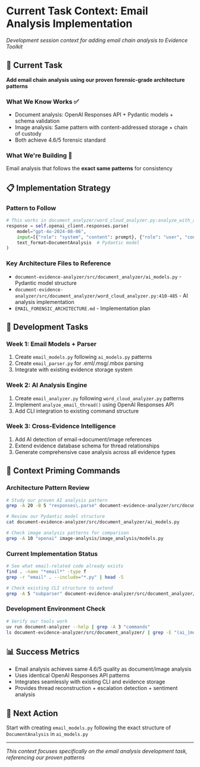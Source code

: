 # Current Task Context: Email Analysis Implementation

*Development session context for adding email chain analysis to Evidence Toolkit*

## 🎯 Current Task
**Add email chain analysis using our proven forensic-grade architecture patterns**

### What We Know Works ✅
- Document analysis: OpenAI Responses API + Pydantic models + schema validation
- Image analysis: Same pattern with content-addressed storage + chain of custody
- Both achieve 4.6/5 forensic standard

### What We're Building 🔄
Email analysis that follows the **exact same patterns** for consistency

## 📋 Implementation Strategy

### Pattern to Follow
```python
# This works in document_analyzer/word_cloud_analyzer.py:analyze_with_ai()
response = self.openai_client.responses.parse(
    model="gpt-4o-2024-08-06",
    input=[{"role": "system", "content": prompt}, {"role": "user", "content": text}],
    text_format=DocumentAnalysis  # Pydantic model
)
```

### Key Architecture Files to Reference
- `document-evidence-analyzer/src/document_analyzer/ai_models.py` - Pydantic model structure
- `document-evidence-analyzer/src/document_analyzer/word_cloud_analyzer.py:410-485` - AI analysis implementation
- `EMAIL_FORENSIC_ARCHITECTURE.md` - Implementation plan

## 🔧 Development Tasks

### Week 1: Email Models + Parser
1. Create `email_models.py` following `ai_models.py` patterns
2. Create `email_parser.py` for .eml/.msg/.mbox parsing
3. Integrate with existing evidence storage system

### Week 2: AI Analysis Engine
1. Create `email_analyzer.py` following `word_cloud_analyzer.py` patterns
2. Implement `analyze_email_thread()` using OpenAI Responses API
3. Add CLI integration to existing command structure

### Week 3: Cross-Evidence Intelligence
1. Add AI detection of email→document/image references
2. Extend evidence database schema for thread relationships
3. Generate comprehensive case analysis across all evidence types

## 🧭 Context Priming Commands

### Architecture Pattern Review
```bash
# Study our proven AI analysis pattern
grep -A 20 -B 5 "responses\.parse" document-evidence-analyzer/src/document_analyzer/word_cloud_analyzer.py

# Review our Pydantic model structure
cat document-evidence-analyzer/src/document_analyzer/ai_models.py

# Check image analysis patterns for comparison
grep -A 10 "openai" image-analysis/image_analysis/models.py
```

### Current Implementation Status
```bash
# See what email-related code already exists
find . -name "*email*" -type f
grep -r "email" . --include="*.py" | head -5

# Check existing CLI structure to extend
grep -A 5 "subparser" document-evidence-analyzer/src/document_analyzer/cli.py
```

### Development Environment Check
```bash
# Verify our tools work
uv run document-analyzer --help | grep -A 3 "commands"
ls document-evidence-analyzer/src/document_analyzer/ | grep -E "(ai_|models|analyzer)"
```

## 📊 Success Metrics
- Email analysis achieves same 4.6/5 quality as document/image analysis
- Uses identical OpenAI Responses API patterns
- Integrates seamlessly with existing CLI and evidence storage
- Provides thread reconstruction + escalation detection + sentiment analysis

## 🎯 Next Action
Start with creating `email_models.py` following the exact structure of `DocumentAnalysis` in `ai_models.py`

---

*This context focuses specifically on the email analysis development task, referencing our proven patterns*